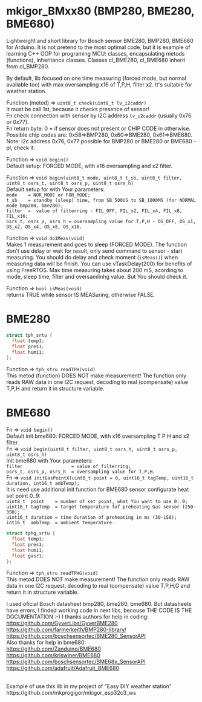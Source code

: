 # mkigor_BMxx80 (BMP280, BME280, BME680)
Lightweight and short library for Bosch sensor BME280, BMP280, BME680 for Arduino.
It is not pretend to the most optimal code, but it is example of learning C++ OOP for programing MCU: classes, encapsulating metods (functions), inheritance classes.
Classes cl_BME280, cl_BME680 inherit from cl_BMP280.

By default, lib focused on one time measuring (forced mode, but normal available too) 
with max oversampling x16 of T,P,H, filter x2. It's suitable for weather station.

Function (metod) => `uint8_t check(uint8_t lv_i2caddr)`<BR>
It must be call 1st, because it checks presence of sensor!<BR>
Fn check connection with sensor by I2C address `lv_i2caddr` (usually 0x76 or 0x77).<BR>
Fn return byte: 0 = if sensor does not present or CHIP CODE in otherwise.<BR>
Possible chip codes are: 0x58=>BMP280, 0x60=>BME280, 0x61=>BME680.<BR>
Note: i2c address 0x76, 0x77 possible for BMP280 or BME280 or BME680 - pl, check it.<BR>

Function => `void begin()`<BR>
Default setup: FORCED MODE, with x16 oversampling and x2 filter.<BR>

Function => `void begin(uint8_t mode, uint8_t t_sb, uint8_t filter, uint8_t osrs_t, uint8_t osrs_p, uint8_t osrs_h)`<BR>
Default setup for with Your parameters:<BR>
`mode    = NOR_MODE or FOR_MODE;`<BR>
`t_sb    = standby (sleep) time, from SB_500US to SB_1000MS (for NORMAL mode bmp280, bme280);`<BR>
`filter  =  value of filterring - FIL_OFF, FIL_x2, FIL_x4, FIL_x8, FIL_x16;`<BR>
`osrs_t, osrs_p, osrs_h = oversampling value for T,P,H - OS_OFF, OS_x1, OS_x2, OS_x4, OS_x8, OS_x16.`<BR>

Function => `void do1Meas(void)`<BR>
Makes 1 measurement and goes to sleep (FORCED MODE). The function don't use delay or wait for result, only send command to sensor - start measuring. You should do delay and check moment (`isMeas()`) when measuring data will be finish. You can use vTaskDelay(200) for benefits of using FreeRTOS.
Max time measuring takes about 200 mS, acording to mode, sleep time, filter and oversamlinhg value.
But You should check it.<BR>

Function => `bool isMeas(void)`<BR>
returns TRUE while sensor IS MEASuring, otherwise FALSE.<BR>

# BME280
```c++
struct tph_srtu {
  float temp1;
  float pres1;
  float humi1;
};
```
Function => `tph_stru readTPH(void)`<BR>
This metod (function) DOES NOT make measurement! The function only reads RAW data in one I2C request, decoding to real (compensate) value T,P,H and return it in structure variable.<BR>

# BME680
Fn => `void begin()`<BR>
Default init bme680: FORCED MODE, with x16 oversampling T P H and x2 filter.<BR>
Fn => `void begin(uint8_t filter, uint8_t osrs_t, uint8_t osrs_p, uint8_t osrs_h)`<BR>
Init bme680 with Your parameters:<BR>
`filter                  = value of filterring;`<BR>
`osrs_t, osrs_p, osrs_h  = oversampling value for T,P,H.`<BR>
Fn => `void initGasPointX(uint8_t point = 0, uint16_t tagTemp, uint16_t duration, int16_t ambTemp);`<BR>
It is need use additional init function for BME680 sensor configurate heat set point 0..9:<br>
`uint8_t  point    = number of set point, what You want to use 0..9;`<br>
`uint16_t tagTemp  = target temperature fof preheating Gas sensor (250-350);`<br>
`uint16_t duration = time duration of preheating in ms (30-150);`<br>
`int16_t  ambTemp  = ambient temperature.`<br>
```c++
struct tphg_srtu {
  float temp1;
  float pres1;
  float humi1;
  float gasr1;
};
```
Function => `tph_stru readTPHG(void)`<BR>
This metod DOES NOT make measurement! The function only reads RAW data in one I2C request, decoding to real (compensate) value T,P,H,G and return it in structure variable.<BR>

I used oficial Bosch datasheet bmp280, bme280, bme680. But datasheets have errors, I finded working code in next libs, becouse THE CODE IS THE DOCUMENTATION :-) I thanks authors for help in coding:<BR>
https://github.com/GyverLibs/GyverBME280<BR>
https://github.com/farmerkeith/BMP280-library/<BR>
https://github.com/boschsensortec/BME280_SensorAPI<BR>
Also thanks for help in bme680:<br>
https://github.com/Zanduino/BME680<br>
https://github.com/kriswiner/BME680<br>
https://github.com/boschsensortec/BME68x_SensorAPI<BR>
https://github.com/adafruit/Adafruit_BME680<BR>

<BR>
Example of use this lib in my project of "Easy DIY weather station"<BR>
https://github.com/mkprogigor/mkigor_esp32c3_ws<BR>
